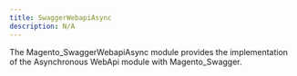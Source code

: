 ```yaml
---
title: SwaggerWebapiAsync
description: N/A
---
```


The Magento_SwaggerWebapiAsync module provides the implementation of the Asynchronous WebApi module with Magento_Swagger.
